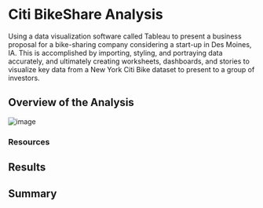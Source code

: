 # Citi BikeShare Analysis
Using a data visualization software called Tableau to present a business proposal for a bike-sharing company considering a start-up in Des Moines, IA. This is accomplished by importing, styling, and portraying data accurately, and ultimately creating worksheets, dashboards, and stories to visualize key data from a New York Citi Bike dataset to present to a group of investors.

## Overview of the Analysis
![image](https://user-images.githubusercontent.com/94148420/159906669-ca3caaa9-0c0a-43ab-b434-1be1a7170294.png)



### Resources



## Results



## Summary

